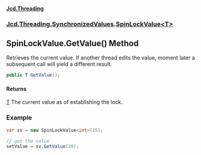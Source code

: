 #### [Jcd.Threading](index.md 'index')
### [Jcd.Threading.SynchronizedValues](Jcd.Threading.SynchronizedValues.md 'Jcd.Threading.SynchronizedValues').[SpinLockValue&lt;T&gt;](SpinLockValue_T_.md 'Jcd.Threading.SynchronizedValues.SpinLockValue<T>')

## SpinLockValue<T>.GetValue() Method

Retrieves the current value. If another thread edits the value, moment later a subsequent
call will yield a different result.

```csharp
public T GetValue();
```

#### Returns
[T](SpinLockValue_T_.md#Jcd.Threading.SynchronizedValues.SpinLockValue_T_.T 'Jcd.Threading.SynchronizedValues.SpinLockValue<T>.T')
The current value as of establishing the lock.

### Example

```csharp
var sv = new SpinLockValue<int>(15);

// get the value
setValue = sv.GetValue(20);
```